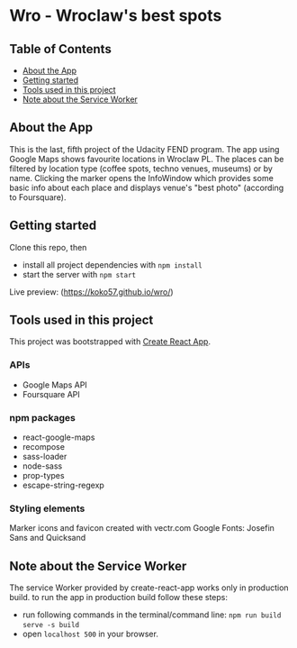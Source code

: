 # Wro - Wroclaw's best spots

## Table of Contents

* [About the App](#abouttheapp)
* [Getting started](#gettingstarted)
* [Tools used in this project](#toolsusedinthisproject)
* [Note about the Service Worker](#noteabouttheserviceworker)


## About the App
This is the last, fifth project of the Udacity FEND program. The app using Google Maps shows favourite locations in Wroclaw PL. The places can be filtered by location type (coffee spots, techno venues, museums) or by name.
Clicking the marker opens the InfoWindow which provides some basic info about each place and displays venue's "best photo" (according to Foursquare).

## Getting started

Clone this repo, then
* install all project dependencies with `npm install`
* start the server with `npm start`

Live preview: (https://koko57.github.io/wro/)

## Tools used in this project

This project was bootstrapped with [Create React App](https://github.com/facebookincubator/create-react-app).

### APIs
* Google Maps API 
* Foursquare API

### npm packages 
* react-google-maps
* recompose
* sass-loader 
* node-sass
* prop-types
* escape-string-regexp

### Styling elements
Marker icons and favicon created with vectr.com
Google Fonts: Josefin Sans and Quicksand

## Note about the Service Worker
The service Worker provided by create-react-app works only in production build.
to run the app in production build follow these steps:
* run following commands in the terminal/command line:
   `npm run build`
   `serve -s build`
* open `localhost 500` in your browser.
